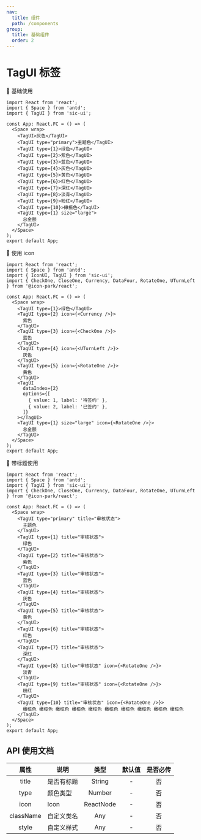 ```yaml
---
nav:
  title: 组件
  path: /components
group:
  title: 基础组件
  order: 2
---
```


# TagUI 标签

💎 基础使用

```tsx
import React from 'react';
import { Space } from 'antd';
import { TagUI } from 'sic-ui';

const App: React.FC = () => (
  <Space wrap>
    <TagUI>灰色</TagUI>
    <TagUI type="primary">主题色</TagUI>
    <TagUI type={1}>绿色</TagUI>
    <TagUI type={2}>紫色</TagUI>
    <TagUI type={3}>蓝色</TagUI>
    <TagUI type={4}>灰色</TagUI>
    <TagUI type={5}>黄色</TagUI>
    <TagUI type={6}>红色</TagUI>
    <TagUI type={7}>深红</TagUI>
    <TagUI type={8}>淡青</TagUI>
    <TagUI type={9}>粉红</TagUI>
    <TagUI type={10}>橄榄色</TagUI>
    <TagUI type={1} size="large">
      总金额
    </TagUI>
  </Space>
);
export default App;
```

💎 使用 icon

```tsx
import React from 'react';
import { Space } from 'antd';
import { IconUI, TagUI } from 'sic-ui';
import { CheckOne, CloseOne, Currency, DataFour, RotateOne, UTurnLeft } from '@icon-park/react';

const App: React.FC = () => (
  <Space wrap>
    <TagUI type={1}>绿色</TagUI>
    <TagUI type={2} icon={<Currency />}>
      紫色
    </TagUI>
    <TagUI type={3} icon={<CheckOne />}>
      蓝色
    </TagUI>
    <TagUI type={4} icon={<UTurnLeft />}>
      灰色
    </TagUI>
    <TagUI type={5} icon={<RotateOne />}>
      黄色
    </TagUI>
    <TagUI
      dataIndex={2}
      options={[
        { value: 1, label: '待签约' },
        { value: 2, label: '已签约' },
      ]}
    ></TagUI>
    <TagUI type={1} size="large" icon={<RotateOne />}>
      总金额
    </TagUI>
  </Space>
);
export default App;
```

💎 带标题使用

```tsx
import React from 'react';
import { Space } from 'antd';
import { TagUI } from 'sic-ui';
import { CheckOne, CloseOne, Currency, DataFour, RotateOne, UTurnLeft } from '@icon-park/react';

const App: React.FC = () => (
  <Space wrap>
    <TagUI type="primary" title="审核状态">
      主题色
    </TagUI>
    <TagUI type={1} title="审核状态">
      绿色
    </TagUI>
    <TagUI type={2} title="审核状态">
      紫色
    </TagUI>
    <TagUI type={3} title="审核状态">
      蓝色
    </TagUI>
    <TagUI type={4} title="审核状态">
      灰色
    </TagUI>
    <TagUI type={5} title="审核状态">
      黄色
    </TagUI>
    <TagUI type={6} title="审核状态">
      红色
    </TagUI>
    <TagUI type={7} title="审核状态">
      深红
    </TagUI>
    <TagUI type={8} title="审核状态" icon={<RotateOne />}>
      淡青
    </TagUI>
    <TagUI type={9} title="审核状态" icon={<RotateOne />}>
      粉红
    </TagUI>
    <TagUI type={10} title="审核状态" icon={<RotateOne />}>
      橄榄色 橄榄色 橄榄色 橄榄色 橄榄色 橄榄色 橄榄色 橄榄色 橄榄色 橄榄色
    </TagUI>
  </Space>
);
export default App;
```

## API 使用文档

<font size=1>

|   属性    | 说明       |   类型    | 默认值 | 是否必传 |
| :-------: | ---------- | :-------: | :----: | :------: |
|   title   | 是否有标题 |  String   |   -    |    否    |
|   type    | 颜色类型   |  Number   |   -    |    否    |
|   icon    | Icon       | ReactNode |   -    |    否    |
| className | 自定义类名 |    Any    |   -    |    否    |
|   style   | 自定义样式 |    Any    |   -    |    否    |

</font>
